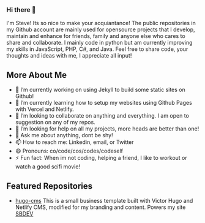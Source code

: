 ### Hi there 👋
I'm Steve! Its so nice to make your acquiantance! The public repositories in my Github account are mainly used for opensource projects that I develop, maintain and enhance for friends, family and anyone else who cares to share and collaborate. I mainly code in python but am currently improving my skills in JavaScript, PHP, C#, and Java. Feel free to share code, your thoughts and ideas with me, I appreciate all input!


## More About Me 

- 🔭 I’m currently working on using Jekyll to build some static sites on Github!
- 🌱 I’m currently learning how to setup my websites using Github Pages with Vercel and Netlify.
- 👯 I’m looking to collaborate on anything and everything. I am open to suggestion on any of my repos.
- 🤔 I’m looking for help on all my projects, more heads are better than one!
- 💬 Ask me about anything, dont be shy!
- 📫 How to reach me: Linkedin, email, or Twitter
- 😄 Pronouns: co/code/cos/codes/codeself
- ⚡ Fun fact: When im not coding, helping a friend, I like to workout or watch a good scifi movie!

## Featured Repositories
* [hugo-cms](https://github.com/stevebonhomme/hugo-cms/blob/master/README.md) 
This is a small business template built with Victor Hugo and Netlify CMS, modified for my branding and content.
Powers my site [SBDEV](https://stevebonhomme.dev)
